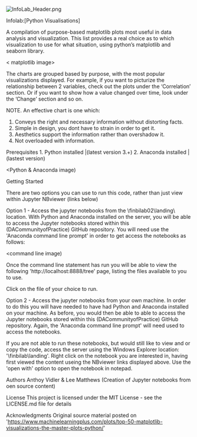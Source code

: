 ![InfoLab_Header.png](attachment:InfoLab_Header.png)

Infolab:[Python Visualisations]

A compilation of purpose-based matplotlib plots most useful in data analysis and visualization. This list provides a real choice as to which visualization to use for what situation, using python’s matplotlib and seaborn library.

< matplotlib image> <seaborn image>

The charts are grouped based by purpose, with the most popular visualizations displayed. For example, if you want to picturize the relationship between 2 variables, check out the plots under the ‘Correlation’ section. Or if you want to show how a value changed over time, look under the ‘Change’ section and so on.

<chart image>

NOTE. An effective chart is one which:

  1. Conveys the right and necessary information without distorting facts.
  2. Simple in design, you dont have to strain in order to get it.
  3. Aesthetics support the information rather than overshadow it. 
  4. Not overloaded with information.

Prerequisites
    1. Python installed |(latest version 3.+)
    2. Anaconda installed |(lastest version)
    
<Python & Anaconda image)
    
Getting Started

There are two options you can use to run this code, rather than just view within Jupyter NBviewer (links below)

<links>

Option 1 - Access the jupyter notebooks from the \\finbilab02\landing\ location. With Python and Anaconda installed on the server, you will be able to access the Jupyter notebooks stored within this (DACommunityofPractice) GitHub repository. You will need use the 'Anaconda command line prompt' in order to get access the notebooks as follows:

<command line image)

Once the command line statement has run you will be able to view the following 'http://localhost:8888/tree' page, listing the files available to you to use.

Click on the file of your choice to run.

Option 2 - Access the jupyter notebooks from your own machine. In order to do this you will have needed to have had Python and Anaconda installed on your machine. As before, you would then be able to able to access the Jupyter notebooks stored within this (DACommunityofPractice) GitHub repository. Again, the 'Anaconda command line prompt' will need used to access the notebooks.

If you are not able to run these notebooks, but would still like to view and or copy the code, access the server using the Windows Explorer location: '\\finbilab\landing\'. Right click on the notebook you are interested in, having first viewed the content useing the NBviewer links displayed above. Use the 'open with' option to open the notebook in notepad.

Authors
Anthoy Vidler & Lee Matthews (Creation of Jupyter notebooks from oen source content)

License
This project is licensed under the MIT License - see the LICENSE.md file for details

Acknowledgments
Original source material posted on 'https://www.machinelearningplus.com/plots/top-50-matplotlib-visualizations-the-master-plots-python/'

